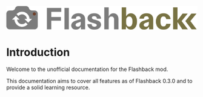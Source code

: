 ![Flashback](/img/flashback/docs/flashback.png)

# Introduction

Welcome to the unofficial documentation for the Flashback mod.

This documentation aims to cover all features as of Flashback 0.3.0 and to provide a solid learning resource.